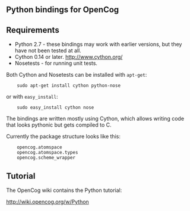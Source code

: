 Python bindings for OpenCog
---------------------------

## Requirements ##

* Python 2.7 - these bindings may work with earlier versions, but they
  have not been tested at all.
* Cython 0.14 or later. http://www.cython.org/
* Nosetests - for running unit tests.

Both Cython and Nosetests can be installed with `apt-get`:
```
    sudo apt-get install cython python-nose
```
or with `easy_install`:
```
    sudo easy_install cython nose
```
The bindings are written mostly using Cython, which allows writing
code that looks pythonic but gets compiled to C.

Currently the package structure looks like this:
```
    opencog.atomspace
    opencog.atomspace.types
    opencog.scheme_wrapper
```
## Tutorial ##

The OpenCog wiki contains the Python tutorial:

http://wiki.opencog.org/w/Python
